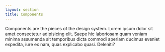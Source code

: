 ```yaml
---
layout: section
title: Components
---
```


Components are the pieces of the design system. Lorem ipsum dolor sit amet
consectetur adipisicing elit. Saepe hic laboriosam quam veniam minima assumenda
sit temporibus dicta commodi aperiam ducimus eveniet expedita, iure ex nam, quas
explicabo quasi. Deleniti?
